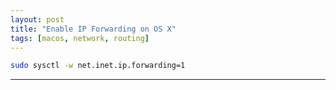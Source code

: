 ```yaml
---
layout: post
title: "Enable IP Forwarding on OS X"
tags: [macos, network, routing]
---
```


```bash
sudo sysctl -w net.inet.ip.forwarding=1
```

---
